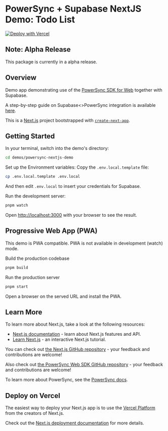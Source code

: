 # PowerSync + Supabase NextJS Demo: Todo List 

[![Deploy with Vercel](https://vercel.com/button)](https://vercel.com/new/clone?repository-url=https%3A%2F%2Fgithub.com%2Fkobiebotha%2Fpowersync-supabase-vercel-todolist-demo&project-name=powersync-supabase-vercel-demo&repository-name=powersync-supabase-vercel-demo&demo-title=PowerSync%20NextJS%20App&demo-description=NextJS%20offline-first%20demo%20using%20Supabase%20and%20PowerSync&demo-url=https%3A%2F%2Fgithub.com%2Fkobiebotha%2Fpowersync-supabase-vercel-todolist-demo&demo-image=https%3A%2F%2Favatars.githubusercontent.com%2Fu%2F147553714%3Fs%3D200%26v%3D4)

## Note: Alpha Release

This package is currently in a alpha release.

## Overview

Demo app demonstrating use of the [PowerSync SDK for Web](https://www.npmjs.com/package/@journeyapps/powersync-sdk-web) together with Supabase.

A step-by-step guide on Supabase<>PowerSync integration is available [here](https://docs.powersync.co/integration-guides/supabase).

This is a [Next.js](https://nextjs.org/) project bootstrapped with [`create-next-app`](https://github.com/vercel/next.js/tree/canary/packages/create-next-app).

## Getting Started


In your terminal, switch into the demo's directory:

```bash
cd demos/powersync-nextjs-demo
```

Set up the Environment variables: Copy the `.env.local.template` file:

```bash
cp .env.local.template .env.local
```

And then edit `.env.local` to insert your credentials for Supabase.

Run the development server:

```bash
pnpm watch
```

Open [http://localhost:3000](http://localhost:3000) with your browser to see the result.

## Progressive Web App (PWA)
This demo is PWA compatible. PWA is not available in development (watch) mode.

Build the production codebase

```bash
pnpm build
```

Run the production server

```bash
pnpm start
```

Open a browser on the served URL and install the PWA.

## Learn More

To learn more about Next.js, take a look at the following resources:

- [Next.js documentation](https://nextjs.org/docs) - learn about Next.js features and API.
- [Learn Next.js](https://nextjs.org/learn) - an interactive Next.js tutorial.

You can check out [the Next.js GitHub repository](https://github.com/vercel/next.js/) - your feedback and contributions are welcome!

Also check out [the PowerSync Web SDK GitHub repository](https://github.com/powersync-ja/powersync-web-sdk) - your feedback and contributions are welcome!

To learn more about PowerSync, see the [PowerSync docs](https://docs.powersync.com).

## Deploy on Vercel

The easiest way to deploy your Next.js app is to use the [Vercel Platform](https://vercel.com/new?utm_medium=default-template&filter=next.js&utm_source=create-next-app&utm_campaign=create-next-app-readme) from the creators of Next.js.

Check out the [Next.js deployment documentation](https://nextjs.org/docs/deployment) for more details.
